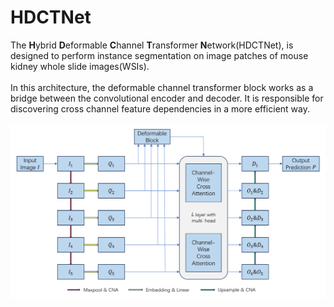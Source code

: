 # HDCTNet
The **H**ybrid **D**eformable **C**hannel **T**ransformer **N**etwork(HDCTNet), is designed to perform instance segmentation on image patches of mouse kidney whole slide images(WSIs). <br>
<br>
In this architecture, the deformable channel transformer block works as a bridge between the convolutional encoder and decoder. It is responsible for discovering cross channel feature dependencies in a more efficient way. <br>
<br>
![](/images/HDCTNet.png)
